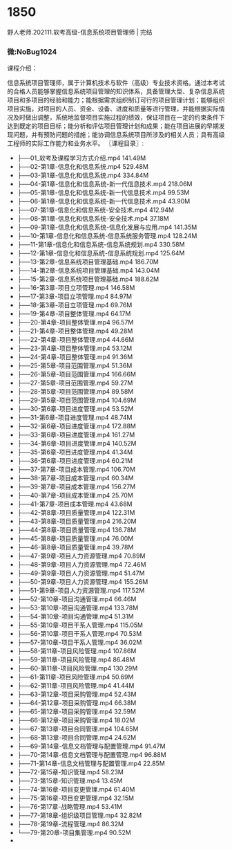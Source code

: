 # 1850
野人老师.202111.软考高级-信息系统项目管理师 | 完结
### 微:NoBug1024 


课程介绍：

信息系统项目管理师，属于计算机技术与软件（高级）专业技术资格。通过本考试的合格人员能够掌握信息系统项目管理的知识体系，具备管理大型、复杂信息系统项目和多项目的经验和能力；能根据需求组织制订可行的项目管理计划；能够组织项目实施，对项目的人员、资金、设备、进度和质量等进行管理，并能根据实际情况及时做出调整，系统地监督项目实施过程的绩效，保证项目在一定的约束条件下达到既定的项目目标；能分析和评估项目管理计划和成果；能在项目进展的早期发现问题，并有预防问题的措施；能协调信息系统项目所涉及的相关人员；具有高级工程师的实际工作能力和业务水平。
〖课程目录〗:

- ├──01_软考及课程学习方式介绍.mp4  141.49M
- ├──02-第1章-信息化和信息系统.mp4  529.48M
- ├──03-第1章-信息化和信息系统.mp4  334.84M
- ├──04-第1章-信息化和信息系统-新一代信息技术.mp4  218.06M
- ├──05-第1章-信息化和信息系统-新一代信息技术.mp4  99.53M
- ├──06-第1章-信息化和信息系统-新一代信息技术.mp4  43.90M
- ├──07-第1章-信息化和信息系统-安全技术.mp4  412.94M
- ├──08-第1章-信息化和信息系统-安全技术.mp4  37.18M
- ├──09-第1章-信息化和信息系统-信息化发展与应用.mp4  141.35M
- ├──10-第1章-信息化和信息系统-信息系统服务管理.mp4  128.24M
- ├──11-第1章-信息化和信息系统-信息系统规划.mp4  330.58M
- ├──12-第1章-信息化和信息系统-信息系统规划.mp4  125.64M
- ├──13-第2章-信息系统项目管理基础.mp4  186.70M
- ├──14-第2章-信息系统项目管理基础.mp4  143.04M
- ├──15-第2章-信息系统项目管理基础.mp4  188.62M
- ├──16-第3章-项目立项管理.mp4  146.58M
- ├──17-第3章-项目立项管理.mp4  84.97M
- ├──18-第3章-项目立项管理.mp4  69.76M
- ├──19-第4章-项目整体管理.mp4  64.17M
- ├──20-第4章-项目整体管理.mp4  96.57M
- ├──21-第4章-项目整体管理.mp4  49.28M
- ├──22-第4章-项目整体管理.mp4  44.66M
- ├──23-第4章-项目整体管理.mp4  53.12M
- ├──24-第4章-项目整体管理.mp4  91.36M
- ├──25-第5章-项目范围管理.mp4  51.36M
- ├──26-第5章-项目范围管理.mp4  166.66M
- ├──27-第5章-项目范围管理.mp4  59.27M
- ├──28-第5章-项目范围管理.mp4  89.58M
- ├──29-第5章-项目范围管理.mp4  104.69M
- ├──30-第6章-项目进度管理.mp4  53.52M
- ├──31-第6章-项目进度管理.mp4  48.74M
- ├──32-第6章-项目进度管理.mp4  172.88M
- ├──33-第6章-项目进度管理.mp4  161.27M
- ├──34-第6章-项目进度管理.mp4  140.52M
- ├──35-第6章-项目进度管理.mp4  41.34M
- ├──36-第6章-项目进度管理.mp4  60.21M
- ├──37-第7章-项目成本管理.mp4  106.70M
- ├──38-第7章-项目成本管理.mp4  60.34M
- ├──39-第7章-项目成本管理.mp4  156.27M
- ├──40-第7章-项目成本管理.mp4  25.70M
- ├──41-第7章-项目成本管理.mp4  43.68M
- ├──42-第8章-项目质量管理.mp4  122.31M
- ├──43-第8章-项目质量管理.mp4  216.20M
- ├──44-第8章-项目质量管理.mp4  136.78M
- ├──45-第8章-项目质量管理.mp4  76.00M
- ├──46-第8章-项目质量管理.mp4  39.78M
- ├──47-第9章-项目人力资源管理.mp4  70.89M
- ├──48-第9章-项目人力资源管理.mp4  72.46M
- ├──49-第9章-项目人力资源管理.mp4  51.47M
- ├──50-第9章-项目人力资源管理.mp4  155.26M
- ├──51-第9章-项目人力资源管理.mp4  117.52M
- ├──52-第10章-项目沟通管理.mp4  66.46M
- ├──53-第10章-项目沟通管理.mp4  133.78M
- ├──54-第10章-项目沟通管理.mp4  51.31M
- ├──55-第10章-项目干系人管理.mp4  115.05M
- ├──56-第10章-项目干系人管理.mp4  70.53M
- ├──57-第10章-项目干系人管理.mp4  36.02M
- ├──58-第11章-项目风险管理.mp4  107.86M
- ├──59-第11章-项目风险管理.mp4  86.48M
- ├──60-第11章-项目风险管理.mp4  130.29M
- ├──61-第11章-项目风险管理.mp4  50.69M
- ├──62-第11章-项目风险管理.mp4  41.44M
- ├──63-第12章-项目采购管理.mp4  52.43M
- ├──64-第12章-项目采购管理.mp4  66.38M
- ├──65-第12章-项目采购管理.mp4  32.59M
- ├──66-第12章-项目采购管理.mp4  18.02M
- ├──67-第13章-项目合同管理.mp4  104.65M
- ├──68-第13章-项目合同管理.mp4  24.62M
- ├──69-第14章-信息文档管理与配置管理.mp4  91.47M
- ├──70-第14章-信息文档管理与配置管理.mp4  96.88M
- ├──71-第14章-信息文档管理与配置管理.mp4  22.85M
- ├──72-第15章-知识管理.mp4  58.23M
- ├──73-第15章-知识管理.mp4  13.45M
- ├──74-第16章-项目变更管理.mp4  61.40M
- ├──75-第16章-项目变更管理.mp4  32.15M
- ├──76-第17章-战略管理.mp4  53.41M
- ├──77-第18章-组织级项目管理.mp4  32.82M
- ├──78-第19章-流程管理.mp4  86.32M
- └──79-第20章-项目集管理.mp4  90.52M
- 
